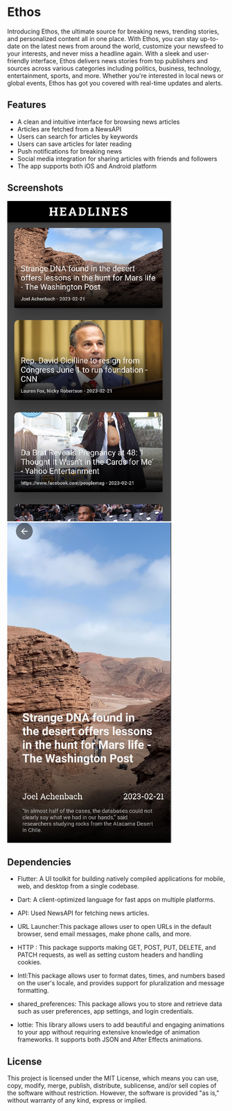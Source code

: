 # Ethos

Introducing Ethos, the ultimate source for breaking news, trending stories, and personalized content all in one place. With Ethos, you can stay up-to-date on the latest news from around the world, customize your newsfeed to your interests, and never miss a headline again.
With a sleek and user-friendly interface, Ethos delivers news stories from top publishers and sources across various categories including politics, business, technology, entertainment, sports, and more. Whether you're interested in local news or global events, Ethos has got you covered with real-time updates and alerts.

## Features


* A clean and intuitive interface for browsing news articles
* Articles are fetched from a NewsAPI
* Users can search for articles by keywords
* Users can save articles for later reading
* Push notifications for breaking news
* Social media integration for sharing articles with friends and followers
* The app supports both iOS and Android platform

## Screenshots


![All Mews](https://github.com/Abhinav0915/Ethos/blob/main/assets/Screenshots/Screenshot%20from%202023-02-23%2017-07-03.png) &nbsp;&nbsp;&nbsp;&nbsp;&nbsp;
![Description](https://github.com/Abhinav0915/Ethos/blob/main/assets/Screenshots/Screenshot%20from%202023-02-23%2017-07-11.png)



## Dependencies

* Flutter: A UI toolkit for building natively compiled applications for mobile, web, and desktop from a single codebase.

* Dart: A client-optimized language for fast apps on multiple platforms.

* API: Used NewsAPI for fetching news articles.

* URL Launcher:This package allows user to open URLs in the default browser, send email messages, make phone calls, and more.

* HTTP : This package supports making GET, POST, PUT, DELETE, and PATCH requests, as well as setting custom headers and handling cookies.

* Intl:This package allows user to format dates, times, and numbers based on the user's locale, and provides support for pluralization and message formatting.

* shared_preferences: This package allows you to store and retrieve data such as user preferences, app settings, and login credentials.

* lottie: This library allows users to add beautiful and engaging animations to your app without requiring extensive knowledge of animation frameworks. It supports both JSON and After Effects animations.

## License

This project is licensed under the MIT License, which means you can use, copy, modify, merge, publish, distribute, sublicense, and/or sell copies of the software without restriction. However, the software is provided "as is," without warranty of any kind, express or implied.
